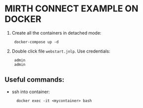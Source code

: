 # MIRTH CONNECT EXAMPLE ON DOCKER

1. Create all the containers in detached mode:

        docker-compose up -d
        
1. Double click file `webstart.jnlp`. Use credentials:

        admin
        admin



## Useful commands:

- ssh into container:

        docker exec -it <mycontainer> bash

	

